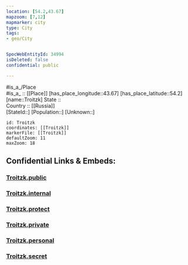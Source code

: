 ```yaml
---
location: [54.2,43.67] 
mapzoom: [7,12] 
mapmarker: city 
type: City
tags:
- geo/City


SpocWebEntityId: 34994
isDeleted: false
confidential: public

---
```

#is_a_/Place  
#is_a_ :: [[Place]] 
[has_place_longitude::43.67] 
[has_place_latitude::54.2] 
[name::Troitzk] 
State ::  
Country :: [[Russia]]  
[StateId::] 
[Population::] 
[Unknown::] 


```leaflet
id: Troitzk
coordinates: [[Troitzk]] 
markerFile: [[Troitzk]] 
defaultZoom: 11 
maxZoom: 18
```


## Confidential Links & Embeds: 

### [Troitzk.public](/_public/\Earth\Continent\Europe\Europe~East\Russia\Russia~Volga\Mordovia~Republic\CityTroitzk.public.md) 

### [Troitzk.internal](/_internal/\Earth\Continent\Europe\Europe~East\Russia\Russia~Volga\Mordovia~Republic\CityTroitzk.internal.md) 

### [Troitzk.protect](/_protect/\Earth\Continent\Europe\Europe~East\Russia\Russia~Volga\Mordovia~Republic\CityTroitzk.protect.md) 

### [Troitzk.private](/_private/\Earth\Continent\Europe\Europe~East\Russia\Russia~Volga\Mordovia~Republic\CityTroitzk.private.md) 

### [Troitzk.personal](/_personal/\Earth\Continent\Europe\Europe~East\Russia\Russia~Volga\Mordovia~Republic\CityTroitzk.personal.md) 

### [Troitzk.secret](/_secret/\Earth\Continent\Europe\Europe~East\Russia\Russia~Volga\Mordovia~Republic\CityTroitzk.secret.md)

